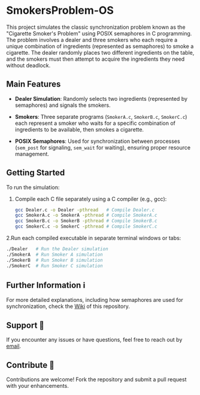 # SmokersProblem-OS

This project simulates the classic synchronization problem known as the "Cigarette Smoker's Problem" using POSIX semaphores in C programming. The problem involves a dealer and three smokers who each require a unique combination of ingredients (represented as semaphores) to smoke a cigarette. The dealer randomly places two different ingredients on the table, and the smokers must then attempt to acquire the ingredients they need without deadlock.

## Main Features

- **Dealer Simulation**: Randomly selects two ingredients (represented by semaphores) and signals the smokers.
  
- **Smokers**: Three separate programs (`SmokerA.c`, `SmokerB.c`, `SmokerC.c`) each represent a smoker who waits for a specific combination of ingredients to be available, then smokes a cigarette.

- **POSIX Semaphores**: Used for synchronization between processes (`sem_post` for signaling, `sem_wait` for waiting), ensuring proper resource management.

## Getting Started

To run the simulation:

1. Compile each C file separately using a C compiler (e.g., gcc):
   ```bash
   gcc Dealer.c -o Dealer -pthread   # Compile Dealer.c
   gcc SmokerA.c -o SmokerA -pthread # Compile SmokerA.c
   gcc SmokerB.c -o SmokerB -pthread # Compile SmokerB.c
   gcc SmokerC.c -o SmokerC -pthread # Compile SmokerC.c

2.Run each compiled executable in separate terminal windows or tabs:
  ```bash
  ./Dealer   # Run the Dealer simulation
  ./SmokerA  # Run Smoker A simulation
  ./SmokerB  # Run Smoker B simulation
  ./SmokerC  # Run Smoker C simulation
  ```

## Further Information ℹ️

For more detailed explanations, including how semaphores are used for synchronization, check the [Wiki](../../wiki) of this repository.

## Support 🚀

If you encounter any issues or have questions, feel free to reach out by [email](mailto:mailatbilalsubhani@gmail.com).

## Contribute 🌟

Contributions are welcome! Fork the repository and submit a pull request with your enhancements.
